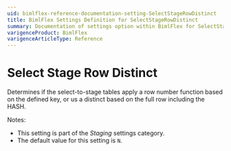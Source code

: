 ```yaml
---
uid: bimlflex-reference-documentation-setting-SelectStageRowDistinct
title: BimlFlex Settings Definition for SelectStageRowDistinct
summary: Documentation of settings option within BimlFlex for SelectStageRowDistinct
varigenceProduct: BimlFlex
varigenceArticleType: Reference
---
```


# Select Stage Row Distinct

Determines if the select-to-stage tables apply a row number function based on the defined key, or us a distinct based on the full row including the HASH.

Notes:

* This setting is part of the *Staging* settings category.
* The default value for this setting is `N`.